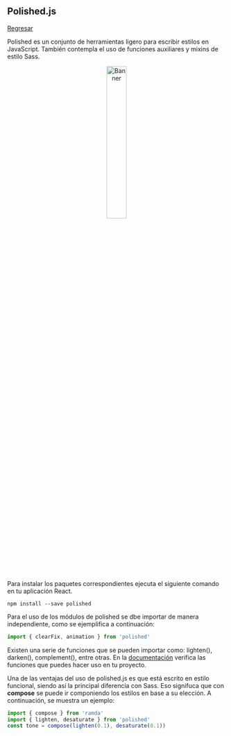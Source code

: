 ## Polished.js

[Regresar](/CodingBootcampsESPOL-FPR/)


Polished es un conjunto de herramientas ligero para escribir estilos en JavaScript. También contempla el uso de funciones auxiliares y mixins de estilo Sass.

<p align="center">
<img src="https://raw.githubusercontent.com/styled-components/brand/master/polished.png" width="30%" alt="Banner"/>
</p>

Para instalar los paquetes correspondientes ejecuta el siguiente comando en tu aplicación React.

```
npm install --save polished
```
Para el uso de los módulos de polished se dbe importar de manera independiente, como se ejemplifica a continuación:

```js
import { clearFix, animation } from 'polished'
```
Existen una serie de funciones que se pueden importar como: lighten(), darken(), complement(), entre otras. En la [documentación](https://polished.js.org/docs/) verifica las funciones que puedes hacer uso en tu proyecto.

Una de las ventajas del uso de polished.js es que está escrito en estilo funcional, siendo así la principal diferencia con Sass. Eso signifuca que con **compose** se puede ir componiendo los estilos en base a su elección. A continuación, se muestra un ejemplo:

```js
import { compose } from 'ramda' 
import { lighten, desaturate } from 'polished'
const tone = compose(lighten(0.1), desaturate(0.1))
```
